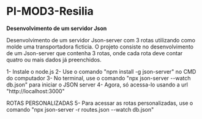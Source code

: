 # PI-MOD3-Resilia
<b>Desenvolvimento de um servidor Json</b>

Desenvolvimento de um servidor Json-server com 3 rotas utilizando como molde uma transportadora ficticia.
O projeto consiste no desenvolvimento de um Json-server que contenha 3 rotas, onde cada rota deve contar quatro ou mais dados já preenchidos.

1- Instale o node.js
2- Use o comando "npm install -g json-server" no CMD do computador
3- No terminal, use o comando "npx json-server --watch db.json" para iniciar o JSON server
4- Agora, só acessa-lo usando a url "http://localhost:3000"

ROTAS PERSONALIZADAS
5- Para acessar as rotas personalizadas, use o comando "npx json-server -r routes.json --watch db.json"
